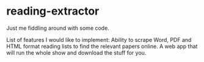 # reading-extractor
Just me fiddling around with some code.

List of features I would like to implement:
Ability to scrape Word, PDF and HTML format reading lists to find the relevant papers online.
A web app that will run the whole show and download the stuff for you.
